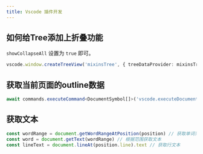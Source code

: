 ```yaml
---
title: Vscode 插件开发
---
```


## 如何给Tree添加上折叠功能

`showCollapseAll` 设置为 `true` 即可。

```ts
vscode.window.createTreeView('mixinsTree', { treeDataProvider: mixinsTreeProvider, showCollapseAll: true })
```

## 获取当前页面的outline数据

```ts
await commands.executeCommand<DocumentSymbol[]>('vscode.executeDocumentSymbolProvider', textDocument.uri)
```

## 获取文本

```ts
const wordRange = document.getWordRangeAtPosition(position) // 获取单词范围
const word = document.getText(wordRange) // 根据范围获取文本
const lineText = document.lineAt(position.line).text // 获取行文本
```
